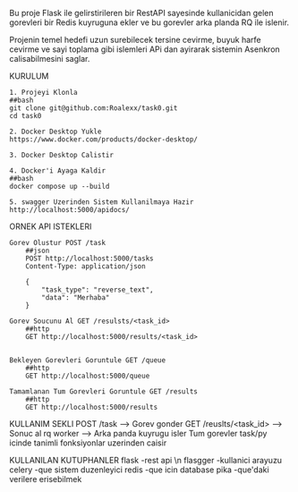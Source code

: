 Bu proje Flask ile  gelirstirileren bir RestAPI sayesinde kullanicidan gelen gorevleri bir Redis kuyruguna ekler ve bu gorevler arka planda RQ ile islenir.

Projenin temel hedefi uzun surebilecek tersine cevirme, buyuk harfe cevirme ve sayi toplama gibi islemleri APi dan ayirarak sistemin Asenkron calisabilmesini saglar.

KURULUM

    1. Projeyi Klonla
    ##bash
    git clone git@github.com:Roalexx/task0.git
    cd task0

    2. Docker Desktop Yukle
    https://www.docker.com/products/docker-desktop/

    3. Docker Desktop Calistir

    4. Docker'i Ayaga Kaldir
    ##bash
    docker compose up --build

    5. swagger Uzerinden Sistem Kullanilmaya Hazir
    http://localhost:5000/apidocs/

ORNEK API ISTEKLERI

    Gorev Olustur POST /task
        ##json 
        POST http://localhost:5000/tasks
        Content-Type: application/json

        {
            "task_type": "reverse_text",
            "data": "Merhaba"
        }

    Gorev Soucunu Al GET /resulsts/<task_id>
        ##http
        GET http://localhost:5000/results/<task_id>


    Bekleyen Gorevleri Goruntule GET /queue
        ##http
        GET http://localhost:5000/queue

    Tamamlanan Tum Gorevleri Goruntule GET /results
        ##http
        GET http://localhost:5000/results

KULLANIM SEKLI
    POST /task --> Gorev gonder
    GET /reuslts/<task_id> --> Sonuc al
    rq worker  --> Arka panda kuyrugu isler
    Tum gorevler task/py icinde tanimli fonksiyonlar uzerinden caisir

KULLANILAN KUTUPHANLER
    flask       -rest api \n
    flasgger    -kullanici arayuzu
    celery      -que sistem duzenleyici
    redis       -que icin database 
    pika        -que'daki verilere erisebilmek 
